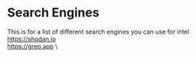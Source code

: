 # Search Engines
This is for a list of different search engines you can use for intel
https://shodan.io \
https://grep.app \

